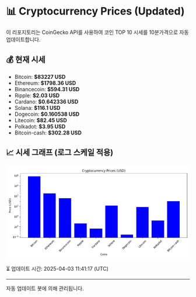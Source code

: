 
# 📊 Cryptocurrency Prices (Updated)

이 리포지토리는 CoinGecko API를 사용하여 코인 TOP 10 시세를 10분가격으로 자동 업데이트합니다.

## 💰 현재 시세
- Bitcoin: **$83227 USD**
- Ethereum: **$1798.36 USD**
- Binancecoin: **$594.31 USD**
- Ripple: **$2.03 USD**
- Cardano: **$0.642336 USD**
- Solana: **$116.1 USD**
- Dogecoin: **$0.160538 USD**
- Litecoin: **$82.45 USD**
- Polkadot: **$3.95 USD**
- Bitcoin-cash: **$302.28 USD**

## 📈 시세 그래프 (로그 스케일 적용)
![Crypto Prices](crypto_prices.png)

⏳ 업데이트 시간: 2025-04-03 11:41:17 (UTC)

---
자동 업데이트 봇에 의해 관리됩니다.
